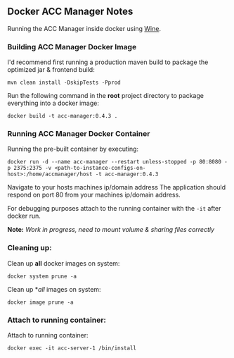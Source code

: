 ## Docker ACC Manager Notes
Running the ACC Manager inside docker using [Wine](https://www.winehq.org/).

### Building ACC Manager Docker Image
I'd recommend first running a production maven build to package the optimized jar & frontend build:
```
mvn clean install -DskipTests -Pprod
```
Run the following command in the __root__ project directory to package everything into a docker image:
```
docker build -t acc-manager:0.4.3 .
```

### Running ACC Manager Docker Container
Running the pre-built container by executing:
```
docker run -d --name acc-manager --restart unless-stopped -p 80:8080 -p 2375:2375 -v <path-to-instance-configs-on-host>:/home/accmanager/host -t acc-manager:0.4.3
```
Navigate to your hosts machines ip/domain address The application should respond on port 80 from your machines ip/domain address. 

For debugging purposes attach to the running container with the `-it` after docker run.

**Note:** _Work in progress, need to mount volume & sharing files correctly_

### Cleaning up:
Clean up **all** docker images on system:
```
docker system prune -a
```

Clean up **all* images on system:
```
docker image prune -a
```

### Attach to running container:
Attach to running container:
```
docker exec -it acc-server-1 /bin/install
```